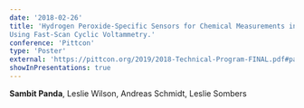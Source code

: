 ```yaml
---
date: '2018-02-26'
title: 'Hydrogen Peroxide-Specific Sensors for Chemical Measurements in Intact Brain Tissue
Using Fast-Scan Cyclic Voltammetry.'
conference: 'Pittcon'
type: 'Poster'
external: 'https://pittcon.org/2019/2018-Technical-Program-FINAL.pdf#page=452'
showInPresentations: true
---
```


**Sambit Panda**, Leslie Wilson, Andreas Schmidt, Leslie Sombers
